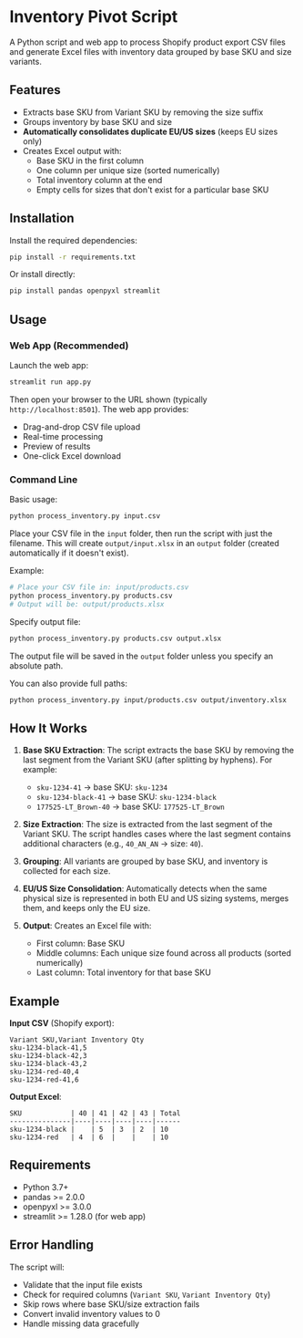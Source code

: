 # Inventory Pivot Script

A Python script and web app to process Shopify product export CSV files and generate Excel files with inventory data grouped by base SKU and size variants.

## Features

- Extracts base SKU from Variant SKU by removing the size suffix
- Groups inventory by base SKU and size
- **Automatically consolidates duplicate EU/US sizes** (keeps EU sizes only)
- Creates Excel output with:
  - Base SKU in the first column
  - One column per unique size (sorted numerically)
  - Total inventory column at the end
  - Empty cells for sizes that don't exist for a particular base SKU

## Installation

Install the required dependencies:

```bash
pip install -r requirements.txt
```

Or install directly:

```bash
pip install pandas openpyxl streamlit
```

## Usage

### Web App (Recommended)

Launch the web app:

```bash
streamlit run app.py
```

Then open your browser to the URL shown (typically `http://localhost:8501`). The web app provides:
- Drag-and-drop CSV file upload
- Real-time processing
- Preview of results
- One-click Excel download

### Command Line

Basic usage:

```bash
python process_inventory.py input.csv
```

Place your CSV file in the `input` folder, then run the script with just the filename. This will create `output/input.xlsx` in an `output` folder (created automatically if it doesn't exist).

Example:

```bash
# Place your CSV file in: input/products.csv
python process_inventory.py products.csv
# Output will be: output/products.xlsx
```

Specify output file:

```bash
python process_inventory.py products.csv output.xlsx
```

The output file will be saved in the `output` folder unless you specify an absolute path.

You can also provide full paths:

```bash
python process_inventory.py input/products.csv output/inventory.xlsx
```

## How It Works

1. **Base SKU Extraction**: The script extracts the base SKU by removing the last segment from the Variant SKU (after splitting by hyphens). For example:

   - `sku-1234-41` → base SKU: `sku-1234`
   - `sku-1234-black-41` → base SKU: `sku-1234-black`
   - `177525-LT_Brown-40` → base SKU: `177525-LT_Brown`

2. **Size Extraction**: The size is extracted from the last segment of the Variant SKU. The script handles cases where the last segment contains additional characters (e.g., `40_AN_AN` → size: `40`).

3. **Grouping**: All variants are grouped by base SKU, and inventory is collected for each size.

4. **EU/US Size Consolidation**: Automatically detects when the same physical size is represented in both EU and US sizing systems, merges them, and keeps only the EU size.

5. **Output**: Creates an Excel file with:
   - First column: Base SKU
   - Middle columns: Each unique size found across all products (sorted numerically)
   - Last column: Total inventory for that base SKU

## Example

**Input CSV** (Shopify export):

```
Variant SKU,Variant Inventory Qty
sku-1234-black-41,5
sku-1234-black-42,3
sku-1234-black-43,2
sku-1234-red-40,4
sku-1234-red-41,6
```

**Output Excel**:

```
SKU            | 40 | 41 | 42 | 43 | Total
---------------|----|----|----|----|------
sku-1234-black |    | 5  | 3  | 2  | 10
sku-1234-red   | 4  | 6  |    |    | 10
```

## Requirements

- Python 3.7+
- pandas >= 2.0.0
- openpyxl >= 3.0.0
- streamlit >= 1.28.0 (for web app)

## Error Handling

The script will:

- Validate that the input file exists
- Check for required columns (`Variant SKU`, `Variant Inventory Qty`)
- Skip rows where base SKU/size extraction fails
- Convert invalid inventory values to 0
- Handle missing data gracefully
